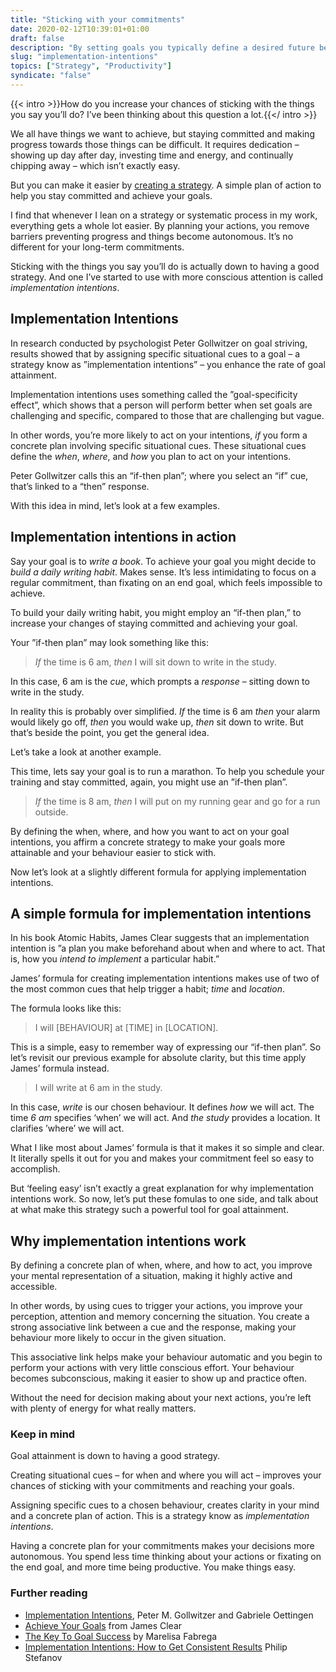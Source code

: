 ```yaml
---
title: "Sticking with your commitments"
date: 2020-02-12T10:39:01+01:00
draft: false
description: "By setting goals you typically define a desired future behaviour or specific outcome. But goal setting doesn’t provide any kind of plan to help you achieve your goals. A strategy known as “Implementation Intentions” can help."
slug: "implementation-intentions"
topics: ["Strategy", "Productivity"]
syndicate: "false"
---
```


{{< intro >}}How do you increase your chances of sticking with the things you say you’ll do? I’ve been thinking about this question a lot.{{</ intro >}}

We all have things we want to achieve, but staying committed and making progress towards those things can be difficult. It requires dedication – showing up day after day, investing time and energy, and continually chipping away – which isn’t exactly easy.

But you can make it easier by [creating a strategy](https://twitter.com/JamesClear/status/1226551114935472129). A simple plan of action to help you stay committed and achieve your goals.

I find that whenever I lean on a strategy or systematic process in my work, everything gets a whole lot easier. By planning your actions, you remove barriers preventing progress and things become autonomous. It’s no different for your long-term commitments.

Sticking with the things you say you’ll do is actually down to having a good strategy. And one I’ve started to use with more conscious attention is called _implementation intentions_.

## Implementation Intentions

In research conducted by psychologist Peter Gollwitzer on goal striving, results showed that by assigning specific situational cues to a goal – a strategy know as ”implementation intentions” – you enhance the rate of goal attainment.

Implementation intentions uses something called the ”goal-specificity effect”, which shows that a person will perform better when set goals are challenging and specific, compared to those that are challenging but vague.

In other words, you’re more likely to act on your intentions, _if_ you form a concrete plan involving specific situational cues. These situational cues define the _when_, _where_, and _how_ you plan to act on your intentions.

Peter Gollwitzer calls this an “if-then plan”; where you select an “if” cue, that’s linked to a “then” response.

With this idea in mind, let’s look at a few examples.

## Implementation intentions in action

Say your goal is to _write a book_. To achieve your goal you might decide to _build a daily writing habit_. Makes sense. It’s less intimidating to focus on a regular commitment, than fixating on an end goal, which feels impossible to achieve.

To build your daily writing habit, you might employ an “if-then plan,” to increase your changes of staying committed and achieving your goal.

Your ”if-then plan” may look something like this:

> _If_ the time is 6 am, _then_ I will sit down to write in the study.

In this case, 6 am is the _cue_, which prompts a _response_ – sitting down to write in the study.

In reality this is probably over simplified. _If_ the time is 6 am _then_ your alarm would likely go off, _then_ you would wake up, _then_ sit down to write. But that’s beside the point, you get the general idea.

Let’s take a look at another example.

This time, lets say your goal is to run a marathon. To help you schedule your training and stay committed, again, you might use an ”if-then plan”.

> _If_ the time is 8 am, _then_ I will put on my running gear and go for a run outside.

By defining the when, where, and how you want to act on your goal intentions, you affirm a concrete strategy to make your goals more attainable and your behaviour easier to stick with.

Now let’s look at a slightly different formula for applying implementation intentions.

## A simple formula for implementation intentions

In his book Atomic Habits, James Clear suggests that an implementation intention is ”a plan you make beforehand about when and where to act. That is, how you _intend to implement_ a particular habit.”

James’ formula for creating implementation intentions makes use of two of the most common cues that help trigger a habit; _time_ and _location_.

The formula looks like this:

> I will [BEHAVIOUR] at [TIME] in [LOCATION].

This is a simple, easy to remember way of expressing our “if-then plan”. So let’s revisit our previous example for absolute clarity, but this time apply James’ formula instead.

> I will write at 6 am in the study.

In this case, _write_ is our chosen behaviour. It defines _how_ we will act. The time _6 am_ specifies ‘when’ we will act. And _the study_ provides a location. It clarifies ’where’ we will act.

What I like most about James’ formula is that it makes it so simple and clear. It literally spells it out for you and makes your commitment feel so easy to accomplish.

But ‘feeling easy’ isn’t exactly a great explanation for why implementation intentions work. So now, let’s put these fomulas to one side, and talk about at what make this strategy such a powerful tool for goal attainment.

## Why implementation intentions work

By defining a concrete plan of when, where, and how to act, you improve your mental representation of a situation, making it highly active and accessible.

In other words, by using cues to trigger your actions, you improve your perception, attention and memory concerning the situation. You create a strong associative link between a cue and the response, making your behaviour more likely to occur in the given situation.

This associative link helps make your behaviour automatic and you begin to perform your actions with very little conscious effort. Your behaviour becomes subconscious, making it easier to show up and practice often.

Without the need for decision making about your next actions, you’re left with plenty of energy for what really matters.

### Keep in mind

Goal attainment is down to having a good strategy.

Creating situational cues – for when and where you will act – improves your chances of sticking with your commitments and reaching your goals.

Assigning specific cues to a chosen behaviour, creates clarity in your mind and a concrete plan of action. This is a strategy know as _implementation intentions_.

Having a concrete plan for your commitments makes your decisions more autonomous. You spend less time thinking about your actions or fixating on the end goal, and more time being productive. You make things easy.

### Further reading

- [Implementation Intentions](https://psych.nyu.edu/oettingen/Gollwitzer,%20P.%20M.,%20&%20Oettingen,%20G.%20%282013%29.%20In%20%20M.%20Gellman%20&%20J.%20R.%20Turner%20%28Eds.%29.pdf), Peter M. Gollwitzer and Gabriele Oettingen
- [Achieve Your Goals](https://jamesclear.com/implementation-intentions) from James Clear
- [The Key To Goal Success](https://daringtolivefully.com/implementation-intentions) by Marelisa Fabrega
- [Implementation Intentions: How to Get Consistent Results](https://www.thinkinglifter.com/implementation-intentions/) Philip Stefanov
